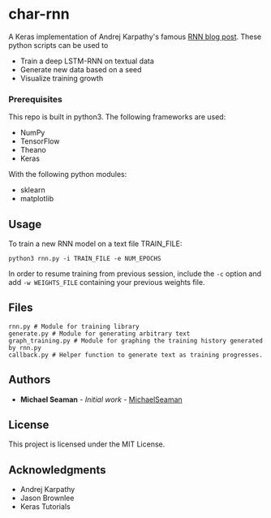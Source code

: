 # char-rnn

A Keras implementation of Andrej Karpathy's famous [RNN blog post](http://karpathy.github.io/2015/05/21/rnn-effectiveness/). These python scripts can be used to
  * Train a deep LSTM-RNN on textual data
  * Generate new data based on a seed
  * Visualize training growth


### Prerequisites

This repo is built in python3. The following frameworks are used:
  * NumPy
  * TensorFlow
  * Theano
  * Keras

With the following python modules:
  * sklearn
  * matplotlib

## Usage
To train a new RNN model on a text file TRAIN_FILE:
```
python3 rnn.py -i TRAIN_FILE -e NUM_EPOCHS
```
In order to resume training from previous session, include the `-c` option and add `-w WEIGHTS_FILE` containing your previous weights file.


## Files

```
rnn.py # Module for training library
generate.py # Module for generating arbitrary text
graph_training.py # Module for graphing the training history generated by rnn.py
callback.py # Helper function to generate text as training progresses.
```


## Authors

* **Michael Seaman** - *Initial work* - [MichaelSeaman](https://github.com/MichaelSeaman)

## License

This project is licensed under the MIT License.

## Acknowledgments

* Andrej Karpathy
* Jason Brownlee
* Keras Tutorials
